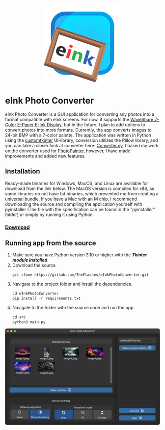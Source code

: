 <p align="center">
  <img alt="eInk Photo Converter logo" src="icon/linux/eInkPhotoConverter_256x256.png" />
</p>

# eInk Photo Converter

eInk Photo Converter is a GUI application for converting any photos into a format compatible with eInk screens. For now, it supports the [WaveShare 7-Color E-Paper E-Ink Display](https://www.waveshare.com/wiki/7.3inch_e-Paper_HAT_(F)_Manual#Overview), but in the future, I plan to add options to convert photos into more formats. Currently, the app converts images to 24-bit BMP with a 7-color palette. The application was written in Python using the [customtkinter](https://github.com/TomSchimansky/CustomTkinter) UI-library, conversion utilizes the Pillow library, and you can take a closer look at converter here: [Converter.py](https://github.com/TheFlashes/eInkPhotoConverter/blob/main/src/utils/Converter.py). I based my work on the converter used for [PhotoPainter](https://www.waveshare.com/wiki/PhotoPainter), however, I have made improvements and added new features.

## Installation

Ready-made binaries for Windows, MacOS, and Linux are available for download from the link below. The MacOS version is compiled for x86, as some libraries do not have fat binaries, which prevented me from creating a universal bundle. If you have a Mac with an M chip, I recommend downloading the source and compiling the application yourself with pyinstaller (The file with the specification can be found in the "pyinstaller" folder) or simply by running it using Python.

### [Download](https://github.com/TheFlashes/eInkPhotoConverter/releases)

## Running app from the source

1. Make sure you have Python version 3.10 or higher with the ***Tkinter module installed***
2. Download the source
   ```
   git clone https://github.com/TheFlashes/eInkPhotoConverter.git
   ```
3. Navigate to the project folder and install the dependencies.
   ```
   cd eInkPhotoConverter
   pip install -r requirements.txt
   ```
4. Navigate to the folder with the source code and run the app.
   ```
   cd src
   python3 main.py
   ```

![Screenshot](icon/preview_screenshot.png)

